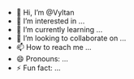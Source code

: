 - 👋 Hi, I’m @Vyltan
- 👀 I’m interested in ...
- 🌱 I’m currently learning ...
- 💞️ I’m looking to collaborate on ...
- 📫 How to reach me ...
- 😄 Pronouns: ...
- ⚡ Fun fact: ...

<!---
Vyltan/Vyltan is a ✨ special ✨ repository because its `README.md` (this file) appears on your GitHub profile.
You can click the Preview link to take a look at your changes.
--->
